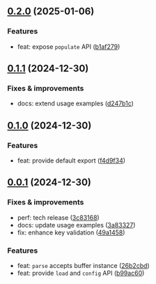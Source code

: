 ## [0.2.0](https://github.com/webpod/envapi/compare/v0.1.1...v0.2.0) (2025-01-06)

### Features
* feat: expose `populate` API ([b1af279](https://github.com/webpod/envapi/commit/b1af27981d83436a6674b342d94870e2e322e2bb))

## [0.1.1](https://github.com/webpod/envapi/compare/v0.1.0...v0.1.1) (2024-12-30)

### Fixes & improvements
* docs: extend usage examples ([d247b1c](https://github.com/webpod/envapi/commit/d247b1c78ec64f88fd8162de27c4c945a84e9b5f))

## [0.1.0](https://github.com/webpod/envapi/compare/v0.0.1...v0.1.0) (2024-12-30)

### Features
* feat: provide default export ([f4d9f34](https://github.com/webpod/envapi/commit/f4d9f346fd9b874fe36432048f93f04be79d575a))

## [0.0.1](https://github.com/webpod/envapi/compare/undefined...v0.0.1) (2024-12-30)

### Fixes & improvements
* perf: tech release ([3c83168](https://github.com/webpod/envapi/commit/3c83168d6780b880366cd9b9feaa8f8e618aabc8))
* docs: update usage examples ([3a83327](https://github.com/webpod/envapi/commit/3a83327b6d92b0678dba9b6cb658aee945be1192))
* fix: enhance key validation ([49a1458](https://github.com/webpod/envapi/commit/49a1458e0cdc0c83b59fda44bdd4b3df2737b55f))

### Features
* feat: `parse` accepts buffer instance ([26b2cbd](https://github.com/webpod/envapi/commit/26b2cbd8a24a7c28db306b571009d169bb298c5d))
* feat: provide `load` and `config` API ([b99ac60](https://github.com/webpod/envapi/commit/b99ac600016faffcda90d62a304557fa1d5d1fc3))
